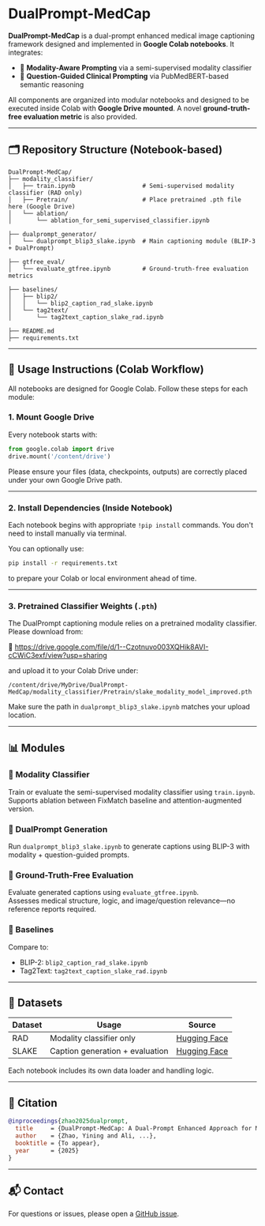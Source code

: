 # DualPrompt-MedCap

**DualPrompt-MedCap** is a dual-prompt enhanced medical image captioning framework designed and implemented in **Google Colab notebooks**. It integrates:

- 🧠 **Modality-Aware Prompting** via a semi-supervised modality classifier
- 🧾 **Question-Guided Clinical Prompting** via PubMedBERT-based semantic reasoning

All components are organized into modular notebooks and designed to be executed inside Colab with **Google Drive mounted**. A novel **ground-truth-free evaluation metric** is also provided.

---

## 🗂️ Repository Structure (Notebook-based)

```
DualPrompt-MedCap/
├── modality_classifier/
│   ├── train.ipynb                   # Semi-supervised modality classifier (RAD only)
│   ├── Pretrain/                     # Place pretrained .pth file here (Google Drive)
│   └── ablation/
│       └── ablation_for_semi_supervised_classifier.ipynb

├── dualprompt_generator/
│   └── dualprompt_blip3_slake.ipynb  # Main captioning module (BLIP-3 + DualPrompt)

├── gtfree_eval/
│   └── evaluate_gtfree.ipynb         # Ground-truth-free evaluation metrics

├── baselines/
│   ├── blip2/
│   │   └── blip2_caption_rad_slake.ipynb
│   └── tag2text/
│       └── tag2text_caption_slake_rad.ipynb

├── README.md
├── requirements.txt
```

---

## 🚀 Usage Instructions (Colab Workflow)

All notebooks are designed for Google Colab. Follow these steps for each module:

### 1. Mount Google Drive

Every notebook starts with:

```python
from google.colab import drive
drive.mount('/content/drive')
```

Please ensure your files (data, checkpoints, outputs) are correctly placed under your own Google Drive path.

---

### 2. Install Dependencies (Inside Notebook)

Each notebook begins with appropriate `!pip install` commands. You don't need to install manually via terminal.

You can optionally use:

```bash
pip install -r requirements.txt
```

to prepare your Colab or local environment ahead of time.

---

### 3. Pretrained Classifier Weights (`.pth`)

The DualPrompt captioning module relies on a pretrained modality classifier. Please download from:

🔗 https://drive.google.com/file/d/1--Czotnuvo003XQHik8AVI-cCWiC3exf/view?usp=sharing

and upload it to your Colab Drive under:

```
/content/drive/MyDrive/DualPrompt-MedCap/modality_classifier/Pretrain/slake_modality_model_improved.pth
```

Make sure the path in `dualprompt_blip3_slake.ipynb` matches your upload location.

---

## 📊 Modules

### 🔹 Modality Classifier

Train or evaluate the semi-supervised modality classifier using `train.ipynb`.  
Supports ablation between FixMatch baseline and attention-augmented version.

### 🔹 DualPrompt Generation

Run `dualprompt_blip3_slake.ipynb` to generate captions using BLIP-3 with modality + question-guided prompts.

### 🔹 Ground-Truth-Free Evaluation

Evaluate generated captions using `evaluate_gtfree.ipynb`.  
Assesses medical structure, logic, and image/question relevance—no reference reports required.

### 🔹 Baselines

Compare to:
- BLIP-2: `blip2_caption_rad_slake.ipynb`
- Tag2Text: `tag2text_caption_slake_rad.ipynb`

---

## 📂 Datasets

| Dataset | Usage | Source |
|---------|-------|--------|
| RAD     | Modality classifier only | [Hugging Face](https://huggingface.co/datasets/flaviagiammarino/vqa-rad) |
| SLAKE   | Caption generation + evaluation | [Hugging Face](https://huggingface.co/datasets/BoKelvin/SLAKE) |

Each notebook includes its own data loader and handling logic.

---

## 📄 Citation

```bibtex
@inproceedings{zhao2025dualprompt,
  title     = {DualPrompt-MedCap: A Dual-Prompt Enhanced Approach for Medical Image Captioning},
  author    = {Zhao, Yining and Ali, ...},
  booktitle = {To appear},
  year      = {2025}
}
```

---

## 📬 Contact

For questions or issues, please open a [GitHub issue](https://github.com/Yininnnnnng/DualPrompt-MedCap/issues).
